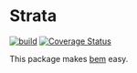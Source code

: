 # Strata
[![build](https://github.com/madlib-lang/strata/actions/workflows/build.yml/badge.svg)](https://github.com/madlib-lang/strata/actions/workflows/build.yml)
[![Coverage Status](https://coveralls.io/repos/github/madlib-lang/strata/badge.svg?branch=master)](https://coveralls.io/github/madlib-lang/strata?branch=master)

This package makes [bem](http://getbem.com/) easy.
